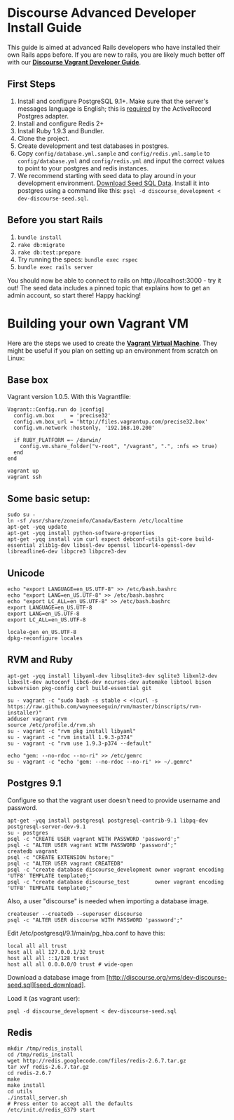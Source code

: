 # Discourse Advanced Developer Install Guide

This guide is aimed at advanced Rails developers who have installed their own Rails apps before. If you are new
to rails, you are likely much better off with our **[Discourse Vagrant Developer Guide](https://github.com/discourse/discourse/blob/master/docs/VAGRANT.md)**.

## First Steps

1. Install and configure PostgreSQL 9.1+. Make sure that the server's messages language is English; this is [required](https://github.com/rails/rails/blob/3006c59bc7a50c925f6b744447f1d94533a64241/activerecord/lib/active_record/connection_adapters/postgresql_adapter.rb#L1140) by the ActiveRecord Postgres adapter.
2. Install and configure Redis 2+
3. Install Ruby 1.9.3 and Bundler.
3. Clone the project.
4. Create development and test databases in postgres.
5. Copy `config/database.yml.sample` and `config/redis.yml.sample` to `config/database.yml` and `config/redis.yml` and input the correct values to point to your postgres and redis instances.
6. We recommend starting with seed data to play around in your development environment. [Download Seed SQL Data](http://www.discourse.org/vms/dev-discourse-seed.sql). Install it into postgres using a command like this: `psql -d discourse_development < dev-discourse-seed.sql`.


## Before you start Rails

1. `bundle install`
2. `rake db:migrate`
3. `rake db:test:prepare`
4. Try running the specs: `bundle exec rspec`
5. `bundle exec rails server`

You should now be able to connect to rails on http://localhost:3000 - try it out! The seed data includes a pinned topic that explains how to get an admin account, so start there! Happy hacking!


# Building your own Vagrant VM

Here are the steps we used to create the **[Vagrant Virtual Machine](https://github.com/discourse/discourse/blob/master/docs/VAGRANT.md)**. They might be useful if you plan on setting up an environment from scratch on Linux:


## Base box

Vagrant version 1.0.5. With this Vagrantfile:

    Vagrant::Config.run do |config|
      config.vm.box     = 'precise32'
      config.vm.box_url = 'http://files.vagrantup.com/precise32.box'
      config.vm.network :hostonly, '192.168.10.200'
    
      if RUBY_PLATFORM =~ /darwin/
        config.vm.share_folder("v-root", "/vagrant", ".", :nfs => true)
      end
    end

    vagrant up
    vagrant ssh

## Some basic setup:

    sudo su -
    ln -sf /usr/share/zoneinfo/Canada/Eastern /etc/localtime
    apt-get -yqq update
    apt-get -yqq install python-software-properties
    apt-get -yqq install vim curl expect debconf-utils git-core build-essential zlib1g-dev libssl-dev openssl libcurl4-openssl-dev libreadline6-dev libpcre3 libpcre3-dev

## Unicode

    echo "export LANGUAGE=en_US.UTF-8" >> /etc/bash.bashrc
    echo "export LANG=en_US.UTF-8" >> /etc/bash.bashrc
    echo "export LC_ALL=en_US.UTF-8" >> /etc/bash.bashrc
    export LANGUAGE=en_US.UTF-8
    export LANG=en_US.UTF-8
    export LC_ALL=en_US.UTF-8
    
    locale-gen en_US.UTF-8
    dpkg-reconfigure locales

## RVM and Ruby

    apt-get -yqq install libyaml-dev libsqlite3-dev sqlite3 libxml2-dev libxslt-dev autoconf libc6-dev ncurses-dev automake libtool bison subversion pkg-config curl build-essential git
    
    su - vagrant -c "sudo bash -s stable < <(curl -s https://raw.github.com/wayneeseguin/rvm/master/binscripts/rvm-installer)"
    adduser vagrant rvm
    source /etc/profile.d/rvm.sh
    su - vagrant -c "rvm pkg install libyaml"
    su - vagrant -c "rvm install 1.9.3-p374"
    su - vagrant -c "rvm use 1.9.3-p374 --default"
    
    echo "gem: --no-rdoc --no-ri" >> /etc/gemrc
    su - vagrant -c "echo 'gem: --no-rdoc --no-ri' >> ~/.gemrc"

## Postgres 9.1

Configure so that the vagrant user doesn't need to provide username and password.

    apt-get -yqq install postgresql postgresql-contrib-9.1 libpq-dev postgresql-server-dev-9.1
    su - postgres
    psql -c "CREATE USER vagrant WITH PASSWORD 'password';"
    psql -c "ALTER USER vagrant WITH PASSWORD 'password';"
    createdb vagrant
    psql -c "CREATE EXTENSION hstore;"
    psql -c "ALTER USER vagrant CREATEDB"
    psql -c "create database discourse_development owner vagrant encoding 'UTF8' TEMPLATE template0;"
    psql -c "create database discourse_test        owner vagrant encoding 'UTF8' TEMPLATE template0;"

Also, a user "discourse" is needed when importing a database image.

    createuser --createdb --superuser discourse
    psql -c "ALTER USER discourse WITH PASSWORD 'password';"

Edit /etc/postgresql/9.1/main/pg_hba.conf to have this:

    local all all trust 
    host all all 127.0.0.1/32 trust
    host all all ::1/128 trust
    host all all 0.0.0.0/0 trust # wide-open

Download a database image from [http://discourse.org/vms/dev-discourse-seed.sql][seed_download].

Load it (as vagrant user):

    psql -d discourse_development < dev-discourse-seed.sql

## Redis

    mkdir /tmp/redis_install
    cd /tmp/redis_install
    wget http://redis.googlecode.com/files/redis-2.6.7.tar.gz
    tar xvf redis-2.6.7.tar.gz
    cd redis-2.6.7
    make
    make install
    cd utils
    ./install_server.sh
    # Press enter to accept all the defaults
    /etc/init.d/redis_6379 start

[seed_download]: (http://discourse.org/vms/dev-discourse-seed.sql)
